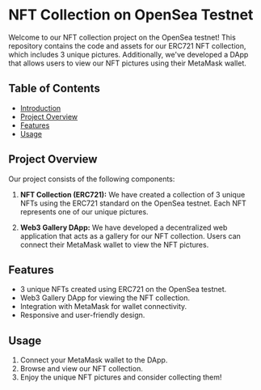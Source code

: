 # NFT Collection on OpenSea Testnet

Welcome to our NFT collection project on the OpenSea testnet! This repository contains the code and assets for our ERC721 NFT collection, which includes 3 unique pictures. Additionally, we've developed a DApp that allows users to view our NFT pictures using their MetaMask wallet.

## Table of Contents
- [Introduction](#nft-collection-on-opensea-testnet)
- [Project Overview](#project-overview)
- [Features](#features)
- [Usage](#usage)

## Project Overview
Our project consists of the following components:

1. **NFT Collection (ERC721):** We have created a collection of 3 unique NFTs using the ERC721 standard on the OpenSea testnet. Each NFT represents one of our unique pictures.

2. **Web3 Gallery DApp:** We have developed a decentralized web application that acts as a gallery for our NFT collection. Users can connect their MetaMask wallet to view the NFT pictures.

## Features

- 3 unique NFTs created using ERC721 on the OpenSea testnet.
- Web3 Gallery DApp for viewing the NFT collection.
- Integration with MetaMask for wallet connectivity.
- Responsive and user-friendly design.

## Usage

1. Connect your MetaMask wallet to the DApp.
2. Browse and view our NFT collection.
3. Enjoy the unique NFT pictures and consider collecting them!



